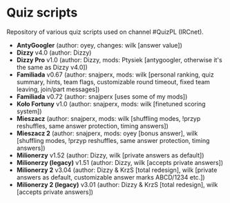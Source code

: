# Quiz scripts
Repository of various quiz scripts used on channel #QuizPL (IRCnet).
- **AntyGoogler** (author: oyey, changes: wilk [answer value])
- **Dizzy** v4.0 (author: Dizzy)
- **Dizzy Pro** v1.0 (author: Dizzy, mods: Ptysiek [antygoogler, otherwise it's the same as Dizzy v4.0])
- **Familiada** v0.67 (author: snajperx, mods: wilk [personal ranking, quiz summary, hints, team flags, customizable round timeout, fixed team leaving, join/part messages])
- **Familiada** v0.72 (author: snajperx [uses some of my mods])
- **Koło Fortuny** v1.0 (author: snajperx, mods: wilk [finetuned scoring system])
- **Mieszacz** (author: snajperx, mods: wilk [shuffling modes, !przyp reshuffles, same answer protection, timing answers])
- **Mieszacz 2** (author: snajperx, mods: oyey [bonus answer], wilk [shuffling modes, !przyp reshuffles, same answer protection, timing answers])
- **Milionerzy** v1.52 (author: Dizzy, wilk [private answers as default])
- **Milionerzy (legacy)** v1.51 (author: Dizzy, wilk [accepts private answers])
- **Milionerzy 2** v3.04 (author: Dizzy & KrzS [total redesign], wilk [private answers as default, customizable answer marks ABCD/1234 etc.])
- **Milionerzy 2 (legacy)** v3.01 (author: Dizzy & KrzS [total redesign], wilk [accepts private answers])
